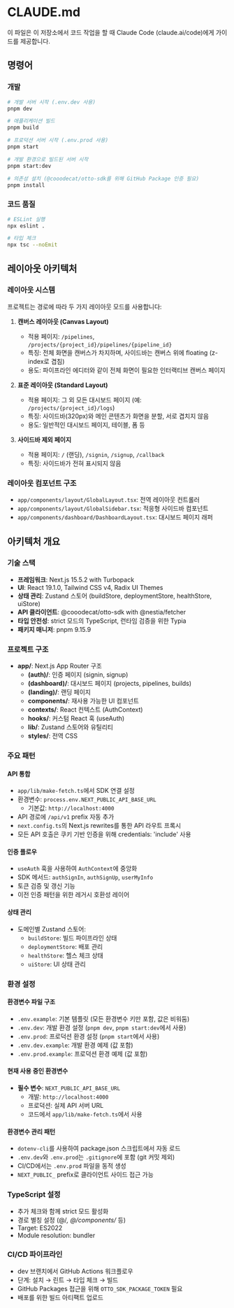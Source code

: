 # CLAUDE.md

이 파일은 이 저장소에서 코드 작업을 할 때 Claude Code (claude.ai/code)에게 가이드를 제공합니다.

## 명령어

### 개발
```bash
# 개발 서버 시작 (.env.dev 사용)
pnpm dev

# 애플리케이션 빌드
pnpm build

# 프로덕션 서버 시작 (.env.prod 사용)
pnpm start

# 개발 환경으로 빌드된 서버 시작
pnpm start:dev

# 의존성 설치 (@cooodecat/otto-sdk를 위해 GitHub Package 인증 필요)
pnpm install
```

### 코드 품질
```bash
# ESLint 실행
npx eslint .

# 타입 체크
npx tsc --noEmit
```

## 레이아웃 아키텍처

### 레이아웃 시스템
프로젝트는 경로에 따라 두 가지 레이아웃 모드를 사용합니다:

1. **캔버스 레이아웃 (Canvas Layout)**
   - 적용 페이지: `/pipelines`, `/projects/{project_id}/pipelines/{pipeline_id}`
   - 특징: 전체 화면을 캔버스가 차지하며, 사이드바는 캔버스 위에 floating (z-index로 겹침)
   - 용도: 파이프라인 에디터와 같이 전체 화면이 필요한 인터랙티브 캔버스 페이지

2. **표준 레이아웃 (Standard Layout)**
   - 적용 페이지: 그 외 모든 대시보드 페이지 (예: `/projects/{project_id}/logs`)
   - 특징: 사이드바(320px)와 메인 콘텐츠가 화면을 분할, 서로 겹치지 않음
   - 용도: 일반적인 대시보드 페이지, 테이블, 폼 등

3. **사이드바 제외 페이지**
   - 적용 페이지: `/` (랜딩), `/signin`, `/signup`, `/callback`
   - 특징: 사이드바가 전혀 표시되지 않음

### 레이아웃 컴포넌트 구조
- `app/components/layout/GlobalLayout.tsx`: 전역 레이아웃 컨트롤러
- `app/components/layout/GlobalSidebar.tsx`: 적응형 사이드바 컴포넌트
- `app/components/dashboard/DashboardLayout.tsx`: 대시보드 페이지 래퍼

## 아키텍처 개요

### 기술 스택
- **프레임워크**: Next.js 15.5.2 with Turbopack
- **UI**: React 19.1.0, Tailwind CSS v4, Radix UI Themes
- **상태 관리**: Zustand 스토어 (buildStore, deploymentStore, healthStore, uiStore)
- **API 클라이언트**: @cooodecat/otto-sdk with @nestia/fetcher
- **타입 안전성**: strict 모드의 TypeScript, 런타임 검증을 위한 Typia
- **패키지 매니저**: pnpm 9.15.9

### 프로젝트 구조
- **app/**: Next.js App Router 구조
  - **(auth)/**: 인증 페이지 (signin, signup)
  - **(dashboard)/**: 대시보드 페이지 (projects, pipelines, builds)
  - **(landing)/**: 랜딩 페이지
  - **components/**: 재사용 가능한 UI 컴포넌트
  - **contexts/**: React 컨텍스트 (AuthContext)
  - **hooks/**: 커스텀 React 훅 (useAuth)
  - **lib/**: Zustand 스토어와 유틸리티
  - **styles/**: 전역 CSS

### 주요 패턴

#### API 통합
- `app/lib/make-fetch.ts`에서 SDK 연결 설정
- 환경변수: `process.env.NEXT_PUBLIC_API_BASE_URL`
  - 기본값: `http://localhost:4000`
- API 경로에 `/api/v1` prefix 자동 추가
- `next.config.ts`의 Next.js rewrites를 통한 API 라우트 프록시
- 모든 API 호출은 쿠키 기반 인증을 위해 credentials: 'include' 사용

#### 인증 플로우
- `useAuth` 훅을 사용하여 `AuthContext`에 중앙화
- SDK 메서드: `authSignIn`, `authSignUp`, `userMyInfo`
- 토큰 검증 및 갱신 기능
- 이전 인증 패턴을 위한 레거시 호환성 레이어

#### 상태 관리
- 도메인별 Zustand 스토어:
  - `buildStore`: 빌드 파이프라인 상태
  - `deploymentStore`: 배포 관리
  - `healthStore`: 헬스 체크 상태
  - `uiStore`: UI 상태 관리

### 환경 설정

#### 환경변수 파일 구조
- `.env.example`: 기본 템플릿 (모든 환경변수 키만 포함, 값은 비워둠)
- `.env.dev`: 개발 환경 설정 (`pnpm dev`, `pnpm start:dev`에서 사용)
- `.env.prod`: 프로덕션 환경 설정 (`pnpm start`에서 사용)
- `.env.dev.example`: 개발 환경 예제 (값 포함)
- `.env.prod.example`: 프로덕션 환경 예제 (값 포함)

#### 현재 사용 중인 환경변수
- **필수 변수**: `NEXT_PUBLIC_API_BASE_URL`
  - 개발: `http://localhost:4000`
  - 프로덕션: 실제 API 서버 URL
  - 코드에서 `app/lib/make-fetch.ts`에서 사용

#### 환경변수 관리 패턴
- `dotenv-cli`를 사용하여 package.json 스크립트에서 자동 로드
- `.env.dev`와 `.env.prod`는 `.gitignore`에 포함 (git 커밋 제외)
- CI/CD에서는 `.env.prod` 파일을 동적 생성
- `NEXT_PUBLIC_` prefix로 클라이언트 사이드 접근 가능

### TypeScript 설정
- 추가 체크와 함께 strict 모드 활성화
- 경로 별칭 설정 (@/*, @/components/* 등)
- Target: ES2022
- Module resolution: bundler

### CI/CD 파이프라인
- dev 브랜치에서 GitHub Actions 워크플로우
- 단계: 설치 → 린트 → 타입 체크 → 빌드
- GitHub Packages 접근을 위해 `OTTO_SDK_PACKAGE_TOKEN` 필요
- 배포를 위한 빌드 아티팩트 업로드